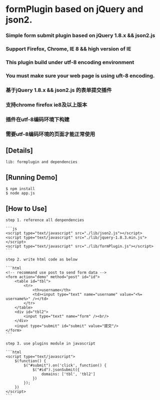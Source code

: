 formPlugin based on jQuery and json2.
====================================

### Simple form submit plugin based on jQuery 1.8.x && json2.js
### Support Firefox, Chrome, IE 8 && high version of IE
### This plugin build under utf-8 encoding environment
### You must make sure your web page is using uft-8 encoding.

### 基于jQuery 1.8.x && json2.js 的表单提交插件
### 支持chrome firefox ie8及以上版本
### 插件在utf-8编码环境下构建
### 需要utf-8编码环境的页面才能正常使用


## [Details]
	lib: formplugin and dependencies

## [Running Demo]
	$ npm install
	$ node app.js

## [How to Use]
	step 1. reference all denpendencies

    ```js
	<script type="text/javascript" src="./lib/json2.js"></script>
    <script type="text/javascript" src="./lib/jquery-1.8.3.min.js"></script>
    <script type="text/javascript" src="./lib/formPlugin.js"></script>
    ```

    step 2. write html code as below

    ```html
    <!-- recommand use post to send form data -->
    <form action="demo" method="post" id="id">
        <table id="tbl">
            <tr>
                <th>username</th>
                <td><input type="text" name="username" value="<%= username%>" /></td>
            </tr>
        </table>
        <div id="tbl2">
            <input type="text" name="form" /><br/>
        </div>
        <input type="submit" id="submit" value="提交"/>
    </form>
    ```

    step 3. use plugins module in javascript

    ```html
    <script type="text/javascript">
        $(function() {
            $("#submit").on('click', function() {
                $("#id").jsonSubmit({
                    domains: ['tbl', 'tbl2']
                })
            });
        })
    </script>
    ```
